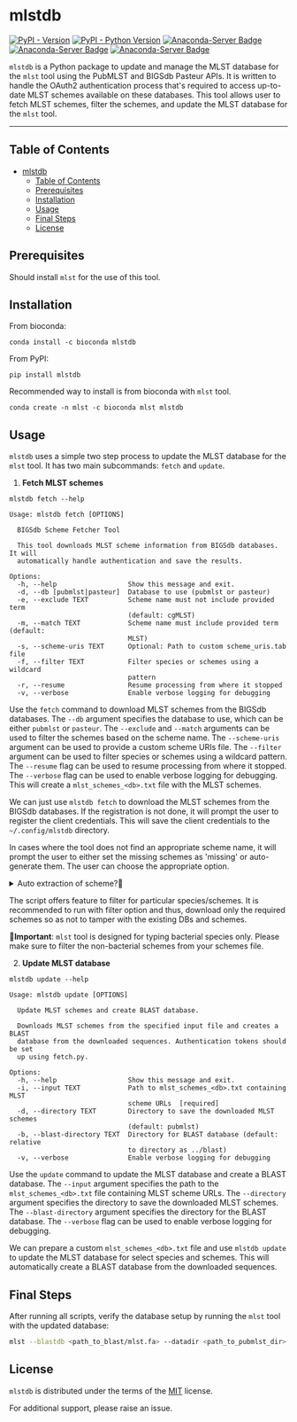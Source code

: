 # mlstdb

[![PyPI - Version](https://img.shields.io/pypi/v/mlstdb.svg)](https://pypi.org/project/mlstdb)
[![PyPI - Python Version](https://img.shields.io/pypi/pyversions/mlstdb.svg)](https://pypi.org/project/mlstdb)
[![Anaconda-Server Badge](https://anaconda.org/bioconda/mlstdb/badges/version.svg)](https://anaconda.org/bioconda/mlstdb)
[![Anaconda-Server Badge](https://anaconda.org/bioconda/mlstdb/badges/license.svg)](https://anaconda.org/bioconda/mlstdb)
[![Anaconda-Server Badge](https://anaconda.org/bioconda/mlstdb/badges/downloads.svg)](https://anaconda.org/bioconda/mlstdb)

`mlstdb` is a Python package to update and manage the MLST database for the `mlst` tool using the PubMLST and BIGSdb Pasteur APIs. It is written to handle the OAuth2 authentication process that's required to access up-to-date MLST schemes available on these databases. This tool allows user to fetch MLST schemes, filter the schemes, and update the MLST database for the `mlst` tool.

-----

## Table of Contents

- [mlstdb](#mlstdb)
  - [Table of Contents](#table-of-contents)
  - [Prerequisites](#prerequisites)
  - [Installation](#installation)
  - [Usage](#usage)
  - [Final Steps](#final-steps)
  - [License](#license)

## Prerequisites

Should install `mlst` for the use of this tool.  

## Installation

From bioconda: 
```console
conda install -c bioconda mlstdb
```

From PyPI:
```console
pip install mlstdb
```

Recommended way to install is from bioconda with `mlst` tool. 

```console
conda create -n mlst -c bioconda mlst mlstdb
```

## Usage

`mlstdb` uses a simple two step process to update the MLST database for the `mlst` tool. It has two main subcommands: `fetch` and `update`.

1. **Fetch MLST schemes**

```console
mlstdb fetch --help
```

```console
Usage: mlstdb fetch [OPTIONS]

  BIGSdb Scheme Fetcher Tool

  This tool downloads MLST scheme information from BIGSdb databases. It will
  automatically handle authentication and save the results.

Options:
  -h, --help                  Show this message and exit.
  -d, --db [pubmlst|pasteur]  Database to use (pubmlst or pasteur)
  -e, --exclude TEXT          Scheme name must not include provided term
                              (default: cgMLST)
  -m, --match TEXT            Scheme name must include provided term (default:
                              MLST)
  -s, --scheme-uris TEXT      Optional: Path to custom scheme_uris.tab file
  -f, --filter TEXT           Filter species or schemes using a wildcard
                              pattern
  -r, --resume                Resume processing from where it stopped
  -v, --verbose               Enable verbose logging for debugging
```

Use the `fetch` command to download MLST schemes from the BIGSdb databases. The `--db` argument specifies the database to use, which can be either `pubmlst` or `pasteur`. The `--exclude` and `--match` arguments can be used to filter the schemes based on the scheme name. The `--scheme-uris` argument can be used to provide a custom scheme URIs file. The `--filter` argument can be used to filter species or schemes using a wildcard pattern. The `--resume` flag can be used to resume processing from where it stopped. The `--verbose` flag can be used to enable verbose logging for debugging. This will create a `mlst_schemes_<db>.txt` file with the MLST schemes.

We can just use `mlstdb fetch` to download the MLST schemes from the BIGSdb databases. If the registration is not done, it will prompt the user to register the client credentials. This will save the client credentials to the `~/.config/mlstdb` directory.

In cases where the tool does not find an appropriate scheme name, it will prompt the user to either set the missing schemes as 'missing' or auto-generate them. The user can choose the appropriate option.

<details>
<summary>Auto extraction of scheme?🤔</summary>

First, the script automatically tries to extract the scheme names from the `dbases.sh` file. If the scheme name is not found, it will prompt the user to either print `missing` in the output file or automatically create a scheme name based on the URL. For eg, for URL `https://rest.pubmlst.org/db/pubmlst_borrelia_seqdef/schemes/1`, the scheme name will be `borrelia`. If there are multiple schemes, it will append a number to the scheme name. For eg, for URLs `https://rest.pubmlst.org/db/pubmlst_chlamydiales_seqdef/schemes/38` and `https://rest.pubmlst.org/db/pubmlst_chlamydiales_seqdef/schemes/41`, the scheme names will be `chlamydiales_38` and `chlamydiales_41` respectively.

</details>


The script offers feature to filter for particular species/schemes. It is recommended to run with filter option and thus, download only the required schemes so as not to tamper with the existing DBs and schemes.

**📝Important**: `mlst` tool is designed for typing bacterial species only. Please make sure to filter the non-bacterial schemes from your schemes file.


2. **Update MLST database**

```console
mlstdb update --help
```

```console
Usage: mlstdb update [OPTIONS]

  Update MLST schemes and create BLAST database.

  Downloads MLST schemes from the specified input file and creates a BLAST
  database from the downloaded sequences. Authentication tokens should be set
  up using fetch.py.

Options:
  -h, --help                  Show this message and exit.
  -i, --input TEXT            Path to mlst_schemes_<db>.txt containing MLST
                              scheme URLs  [required]
  -d, --directory TEXT        Directory to save the downloaded MLST schemes
                              (default: pubmlst)
  -b, --blast-directory TEXT  Directory for BLAST database (default: relative
                              to directory as ../blast)
  -v, --verbose               Enable verbose logging for debugging
```

Use the `update` command to update the MLST database and create a BLAST database. The `--input` argument specifies the path to the `mlst_schemes_<db>.txt` file containing MLST scheme URLs. The `--directory` argument specifies the directory to save the downloaded MLST schemes. The `--blast-directory` argument specifies the directory for the BLAST database. The `--verbose` flag can be used to enable verbose logging for debugging.

We can prepare a custom `mlst_schemes_<db>.txt` file and use `mlstdb update` to update the MLST database for select species and schemes. This will automatically create a BLAST database from the downloaded sequences.

## Final Steps
After running all scripts, verify the database setup by running the `mlst` tool with the updated database:
```bash
mlst --blastdb <path_to_blast/mlst.fa> --datadir <path_to_pubmlst_dir>
```


## License

`mlstdb` is distributed under the terms of the [MIT](https://spdx.org/licenses/MIT.html) license.


For additional support, please raise an issue.